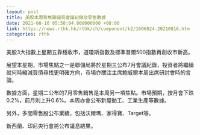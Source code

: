 ```yaml
---
layout: post
title: 美股本周聚焦聯儲局會議紀錄及零售數據
date: 2021-08-16 05:58:04.000000000 +08:00
link: https://news.rthk.hk/rthk/ch/component/k2/1606024-20210816.htm
categories: rthk
---
```


美股3大指數上星期五靠穩收市，道瓊斯指數及標準普爾500指數再創收市新高。

展望本星期，市場焦點之一是聯儲局將於星期三公布7月會議紀錄，投資者將繼續就何時縮減買債尋找更明確方向，市場亦關注主席鮑威爾本周出席研討會時的言論。

數據方面，星期二公布的7月零售銷售是本周另一項焦點。市場預期，按月會下跌0.2%，前月則上升0.6%。本周亦會公布新屋動工、工業生產等數據。

另外，多間零售股公布業績，包括沃爾瑪、家得寶、Target等。

新西蘭、印尼央行會將公布議息結果。
